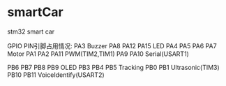 # smartCar
stm32 smart car

GPIO PIN引脚占用情况:
PA3             Buzzer
PA8 PA12 PA15   LED
PA4 PA5 PA6 PA7 Motor
PA1 PA2 PA11    PWM(TIM2,TIM1)
PA9 PA10        Serial(USART1)

PB6 PB7 PB8 PB9 OLED
PB3 PB4 PB5     Tracking
PB0 PB1         Ultrasonic(TIM3)
PB10 PB11       VoiceIdentify(USART2)
